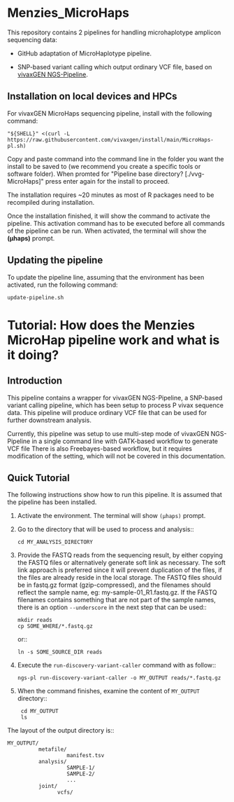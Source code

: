 # Menzies_MicroHaps

This repository contains 2 pipelines for handling microhaplotype amplicon
sequencing data:

* GitHub adaptation of MicroHaplotype pipeline.

* SNP-based variant calling which output ordinary VCF file, based on
  [vivaxGEN NGS-Pipeline](https://github.com/vivaxgen/ngs-pipeline).

## Installation on local devices and HPCs

For vivaxGEN MicroHaps sequencing pipeline, install with the following command:

	"${SHELL}" <(curl -L https://raw.githubusercontent.com/vivaxgen/install/main/MicroHaps-pl.sh)

Copy and paste command into the command line in the folder you want the install to be saved to (we recommend you create a specific tools or software folder). 
When promted for "Pipeline base directory? [./vvg-MicroHaps]" press enter again for the install to proceed.

The installation requires ~20 minutes as most of R packages need to be recompiled
during installation.

Once the installation finished, it will show the command to activate the
pipeline. This activation command has to be executed before all commands of
the pipeline can be run. When activated, the terminal will show the **(µhaps)**
prompt.


## Updating the pipeline

To update the pipeline line, assuming that the environment has been activated,
run the following command:

```
update-pipeline.sh
```

# Tutorial: How does the Menzies MicroHap pipeline work and what is it doing?
Introduction
------------

This pipeline contains a wrapper for vivaxGEN NGS-Pipeline, a SNP-based variant
calling pipeline, which has been setup to process P vivax sequence data.
This pipeline will produce ordinary VCF file that can be used for further
downstream analysis.

Currently, this pipeline was setup to use multi-step mode of vivaxGEN
NGS-Pipeline in a single command line with GATK-based workflow to generate VCF
file
There is also Freebayes-based workflow, but it requires modification of the
setting, which will not be covered in this documentation.

Quick Tutorial
--------------

The following instructions show how to run this pipeline.
It is assumed that the pipeline has been installed.

1.  Activate the environment. The terminal will show ``(µhaps)`` prompt.

2.  Go to the directory that will be used to process and analysis::

		cd MY_ANALYSIS_DIRECTORY

3.  Provide the FASTQ reads from the sequencing result, by either copying the
    FASTQ files or alternatively generate soft link as necessary.
    The soft link approach is preferred since it will prevent duplication of
    the files, if the files are already reside in the local storage.
    The FASTQ files should be in fastq.gz format (gzip-compressed), and the
    filenames should reflect the sample name, eg: my-sample-01_R1.fastq.gz.
    If the FASTQ filenames contains something that are not part of the sample
    names, there is an option ``--underscore`` in the next step that can be
    used::

    	mkdir reads
    	cp SOME_WHERE/*.fastq.gz

    or::

    	ln -s SOME_SOURCE_DIR reads

4.  Execute the ``run-discovery-variant-caller`` command with as follow::

		ngs-pl run-discovery-variant-caller -o MY_OUTPUT reads/*.fastq.gz

5. When the command finishes, examine the content of ``MY_OUTPUT`` directory::

		cd MY_OUTPUT
		ls

The layout of the output directory is::

    MY_OUTPUT/
              metafile/
                       manifest.tsv
              analysis/
                       SAMPLE-1/
                       SAMPLE-2/
                       ...
              joint/
                    vcfs/


